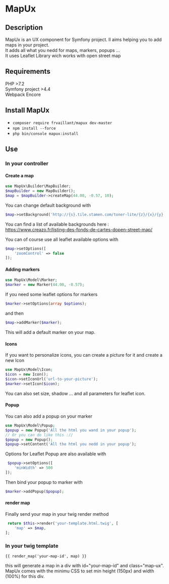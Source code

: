# MapUx

## Description
MapUx is an UX component for Symfony project. Il aims helping you to add maps in your project.  
It adds all what you nedd for maps, markers, popups ...  
It uses Leaflet Library wich works with open street map 

## Requirements
PHP >7.2  
Symfony project >4.4  
Webpack Encore  

## Install MapUx
- `composer require frvaillant/mapux dev-master`
- `npm install --force`
- `php bin/console mapux:install`

## Use

### In your controller
#### Create a map
```php
use MapUx\Builder\MapBuilder;
$mapBuilder = new MapBuilder();
$map = $mapBuilder->createMap(44.00, -0.57, 10);
```

You can change default background with  
```php
$map->setBackground('http://{s}.tile.stamen.com/toner-lite/{z}/{x}/{y}.png');
```
You can find a list of available backgrounds here : https://www.creazo.fr/listing-des-fonds-de-cartes-dopen-street-map/  

You can of course use all leaflet available options with  
```php
$map->setOptions([
    'zoomControl' => false
]);
```

#### Adding markers
```php
use MapUx\Model\Marker;
$marker = new Marker(44.00, -0.57);
```
If you need some leaflet options for markers  
```php
$marker->setOptions(array $options);
```
and then  
```php
$map->addMarker($marker);
```
This will add a default marker on your map. 

#### Icons
If you want to personalize icons, you can create a picture for it and create a new Icon  
```php
use MapUx\Model\Icon;
$icon = new Icon();
$icon->setIconUrl('url-to-your-picture');
$marker->setIcon($icon);
```
You can also set size, shadow ... and all parameters for leaflet icon.  

#### Popup
You can also add a popup on your marker  
```php
use MapUx\Model\Popup;
$popup = new Popup('All the html you wand in your popup'); 
// Or you can do like this ://  
$popup = new Popup();
$popup->setContent('All the html you nedd in your popup');   
```

Options for Leaflet Popup are also available with  
```php
 $popup->setOptions([
    'minWidth' => 500
]);
```

Then bind your popup to marker with   
```php
$marker->addPopup($popup);
```

#### render map
Finally send your map in your twig render method
```php
 return $this->render('your-template.html.twig', [
    'map' => $map,
];
```

### In your twig template

```twig
{{ render_map('your-map-id', map) }}
```

this will generate a map in a div with id="your-map-id" and class="map-ux".  
MapUx comes with the minimu CSS to set min height (150px) and width (100%) for this div.

